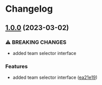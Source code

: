 # Changelog

## [1.0.0](https://github.com/Ynverxe/open-nexus/compare/v0.1.0...v1.0.0) (2023-03-02)


### ⚠ BREAKING CHANGES

* added team selector interface

### Features

* added team selector interface ([ea21e19](https://github.com/Ynverxe/open-nexus/commit/ea21e190d13b09f83fbd1104cdacf41e1a2ea315))

